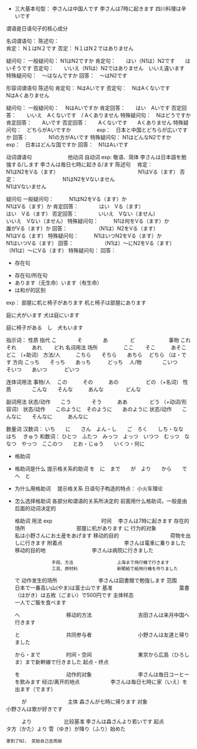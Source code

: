 * 三大基本句型：
李さんは中国人です
李さんは7時に起きます
四川料理は辛いです

谓语是日语句子的核心成分

名词谓语句：
陈述句：  
肯定： N１はN２です
否定： N１はN２ではありません

疑问句：
一般疑问句： N1はN2ですか
肯定句：　　はい（N1は）N2です　　はいそうです
否定句：　　いいえ（N1は）N2ではありません　いいえ違います
特殊疑问句：　〜はなんですか
回答：　〜はN2です


形容词谓语句
陈述句
肯定句： NはAいです
否定句：　NはAくないです　　　　NはAくありません

疑问句：
一般疑问句： 　NはAいですか
肯定回答：　　はい　Aいです
否定回答：　　いいえ　Aくないです　/ Aくありません
特殊疑问句：　Nはどうですか
肯定回答：　　Aいです
否定回答：　　Aくないです　　Aくありません
特殊疑问句：　どちらがAいですか　　　　　exp：　日本と中国とどちらが広いですか
回答：　　　　N1の方がAいです
特殊疑问句： N1はどんなN2ですか　　　exp：　日本はどんな国ですか
回答：　N1はAいです


动词谓语句　　　　　　　他动词                                     自动词
exp:    敬语、简体   李さんは日本語を勉強する/します       李さんは毎日七時に起きる/ます
陈述句　
肯定：　　　　　　　　　N1はN2をVる（ます）　　　　　　　　　　　　　　　　N1はVる（ます）
否定：　　　　　　　　　N1はN2をVないません　　　　　　　　　　　　　　　　N1はVないません

疑问句
一般疑问句：　　　N1はN2をVる（ます）か　　　　　　　　　　　　　　　N1はVる（ます）か
肯定回答：　　　　はい　Vる（ます）　　　　　　　　　　　　　　　　　　はい　Vる（ます）
否定回答：　　　　いいえ　Vない（ません）　　　　　　　　　　　　　　　いいえ　Vない（ません）
特殊疑问句：　　　N1は何をVる（ます）か　　　　　　　　　　　　　　　　誰がVる（ます）か
回答：　　　　　　（N1は）N2をVる（ます）　　　　　　　　　　　　　　N1はVる（ます）
特殊疑问句：　　　N1はいつN2をVる（ます）か　　　　　　　　　　　　　N1はいつVる（ます）
回答：　　　　　　（N1は）〜にN2をVる（ます）　　　　　　　　　　　　（N1は）〜にVる（ます）
特殊疑问句：
回答：



* 存在句
- 存在句/所在句
- あります（无生命）います（有生命）
- は和が的区别

exp：
部屋に机と椅子があります
机と椅子は部屋にあります

庭に犬がいます
犬は庭にいます

庭に椅子がある　し　犬もいます


指示词：
性质            指代        こ　　　　そ　　　　あ　　　　              ど
　　　　　      　事物        これ　　  それ　　　あれ　　               どれ
名词用法         场所　　　　　ここ　　 そこ　　　あそこ　                どこ
（+助词）        方法/人　　　こちら　　そちら　　あちら　                どちら
（は・です       方向       こっち　　そっち　　あっち　　              　どっち　
                人/物　　　　こいつ　　そいつ　　あいつ　　             　どいつ


连体词用法        事物/人   　この　　　その　　　あの　　　　　            どの
（+名词）         性质　　　　こんな　　そんな　　　あんな　　　　           どんな


副词用法          状态/动作　　こう　　　　そう　　　ああ　　　　           どう
（+动词/形容词）   状态/动作　　このように　そのように　　あのように
                 状态/动作　　こんなに　　そんなに　　　あんなに



数量词
汉数词：  いち　　に　　さん　よん・し　　ご　ろく　　しち・なな　　はち　 きゅう
和数词：  ひとつ　ふたつ　みっつ　よっつ　いつつ　むっつ　ななつ　やっつ　ここのつ　　とお・じゅう　　いくつ・何に


* 格助词
- 格助词是什么
  提示格关系的助词
  を　に　まで　　が　より　　から　　で　へ　と　
- 为什么用格助词
　提示格关系
  日语句子构造的特点： 小火车理论
- 怎么选择格助词
  各部分和谓语的关系所决定的
  前面用什么格助词，一般是由后面的动词决定的


    格助词            用法                    exp
    　　　　　　　　　 时间                    　李さんは7時に起きます
                    存在的场所　　　　　　　　　　部屋に机があります
    に              行为的对象　　　　　　　　　　私は小野さんにお土産をあげます
                    移动的目的　　　　　　　　　　荷物を出しに行きます
                    附着点　　　　　　　　　　　　李さんは電車に乗りました
                    移动的目的地　　　　　　　　　李さんは病院に行きました

                    手段、方法　　　　　　　　　　上海まで飛行機で行きます
                    工具、原材料　　　　　　　　　新聞紙で紙飛行機を作りました
    で               动作发生的场所　　　　　　　　李さんは図書館で勉強します
                    范围　　　　　　　　　　　　　日本で一番高い山(やま)は富士山です
                    基准　　　　　　　　　　　　　葉書（はがき）は五枚（ごまい）で500円です
                    主体样态　　　　　　　　　　　一人でご飯を食べます

    へ　　　　　　　　　移动的方法　　　　　　　　　吉田さんは来月中国へ行きます

    と　　　　　　　　　共同参与者　　　　　　　　　小野さんは友達と帰りました

    から・まで　　　　　时间・空间　　　　　　　　　東京から広島（ひろしま）まで新幹線で行きました
                     起点・终点　　　　　　　　　

    を　　　　　　　　　动作的对象　　　　　　　　　李さんは毎日コーヒーを飲みます
                     经过/离开的地点　　　　　　李さんは毎日七時に家（いえ）を出ます（でます）

　　　が　　　　　　　　主体                     森さんが七時に帰ります
                    对象　　　　　　　　　　　　　小野さんは歌が好きです

　　　より　　　　　　 比较基准                  李さんは森さんより若いです
                   起点　　　　　　　　　　　　　タ方（かた）より 雪（ゆき）が降り（ふり）始めた


    拿到了N2， 奖励自己去雨崩

　　　